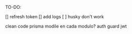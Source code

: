 TO-DO:

[] refresh token
[] add logs
[ ] husky don't work

clean code
prisma modile en cada modulo?
auth guard
jwt

